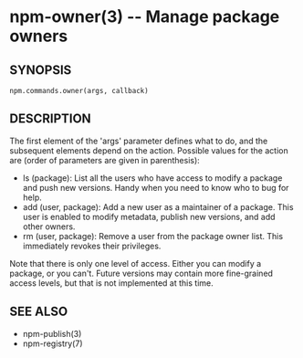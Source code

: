 npm-owner(3) -- Manage package owners
=====================================
































<extoc></extoc>

## SYNOPSIS

    npm.commands.owner(args, callback)

## DESCRIPTION

The first element of the 'args' parameter defines what to do, and the subsequent
elements depend on the action. Possible values for the action are (order of
parameters are given in parenthesis):

* ls (package):
  List all the users who have access to modify a package and push new versions.
  Handy when you need to know who to bug for help.
* add (user, package):
  Add a new user as a maintainer of a package.  This user is enabled to modify
  metadata, publish new versions, and add other owners.
* rm (user, package):
  Remove a user from the package owner list.  This immediately revokes their
  privileges.

Note that there is only one level of access.  Either you can modify a package,
or you can't.  Future versions may contain more fine-grained access levels, but
that is not implemented at this time.

## SEE ALSO

* npm-publish(3)
* npm-registry(7)
